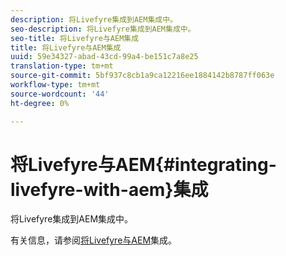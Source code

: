 ```yaml
---
description: 将Livefyre集成到AEM集成中。
seo-description: 将Livefyre集成到AEM集成中。
seo-title: 将Livefyre与AEM集成
title: 将Livefyre与AEM集成
uuid: 59e34327-abad-43cd-99a4-be151c7a8e25
translation-type: tm+mt
source-git-commit: 5bf937c8cb1a9ca12216ee1884142b8787ff063e
workflow-type: tm+mt
source-wordcount: '44'
ht-degree: 0%

---
```



# 将Livefyre与AEM{#integrating-livefyre-with-aem}集成

将Livefyre集成到AEM集成中。

有关信息，请参阅[将Livefyre与AEM](https://helpx.adobe.com/experience-manager/6-3/sites/administering/using/livefyre.html)集成。
